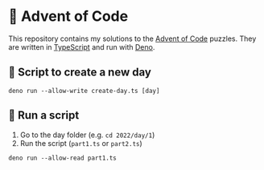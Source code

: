 # 🎄 Advent of Code

This repository contains my solutions to the [Advent of Code](https://adventofcode.com/) puzzles.
They are written in [TypeScript](https://www.typescriptlang.org/) and run with [Deno](https://deno.land/).

## 📜 Script to create a new day

```
deno run --allow-write create-day.ts [day]
```

## 🦕 Run a script

1. Go to the day folder (e.g. `cd 2022/day/1`)
2. Run the script (`part1.ts` or `part2.ts`)

```
deno run --allow-read part1.ts
```

